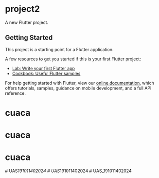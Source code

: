 # project2

A new Flutter project.

## Getting Started

This project is a starting point for a Flutter application.

A few resources to get you started if this is your first Flutter project:

- [Lab: Write your first Flutter app](https://flutter.dev/docs/get-started/codelab)
- [Cookbook: Useful Flutter samples](https://flutter.dev/docs/cookbook)

For help getting started with Flutter, view our
[online documentation](https://flutter.dev/docs), which offers tutorials,
samples, guidance on mobile development, and a full API reference.
# cuaca
# cuaca
# cuaca
#   U A S _ 1 9 1 0 1 1 4 0 2 0 2 4  
 #   U A S _ 1 9 1 0 1 1 4 0 2 0 2 4  
 #   U A S _ 1 9 1 0 1 1 4 0 2 0 2 4  
 